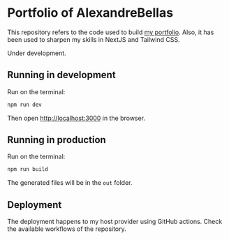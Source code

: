 # Portfolio of AlexandreBellas

This repository refers to the code used to build [my portfolio](https://alebatistella.com).
Also, it has been used to sharpen my skills in NextJS and Tailwind CSS.

Under development.

## Running in development

Run on the terminal:

```bash
npm run dev
```

Then open [http://localhost:3000](http://localhost:3000) in the browser.

## Running in production

Run on the terminal:

```bash
npm run build
```

The generated files will be in the `out` folder.

## Deployment

The deployment happens to my host provider using GitHub actions. Check the
available workflows of the repository.
